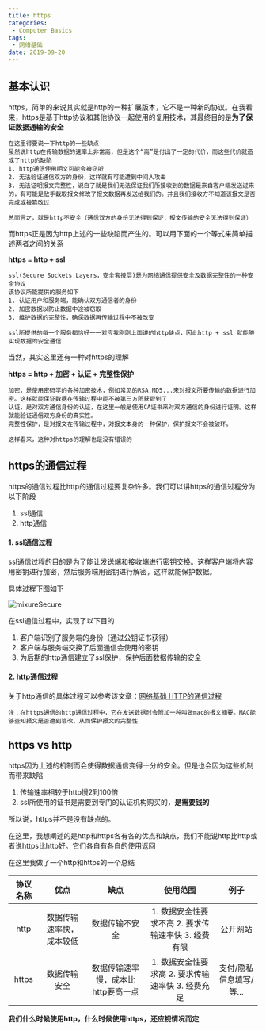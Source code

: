 ```yaml
---
title: https
categories:
 - Computer Basics
tags:
 - 网络基础
date: 2019-09-20
---
```

## 基本认识

https，简单的来说其实就是http的一种扩展版本，它不是一种新的协议。在我看来，https是基于http协议和其他协议一起使用的复用技术，其最终目的是**为了保证数据通输的安全**

```
在这里得要说一下http的一些缺点
虽然说http在传输数据的速率上非常高，但是这个“高”是付出了一定的代价，而这些代价就造成了http的缺陷
1. http通信使用明文可能会被窃听
2. 无法验证通信双方的身份，这样就有可能遭到中间人攻击
3. 无法证明报文完整性，说白了就是我们无法保证我们所接收到的数据是来自客户端发送过来的，有可能是敌手截取报文修改了报文数据再发送给我们的。并且我们接收方不知道该报文是否完成或被篡改过

总而言之，就是http不安全（通信双方的身份无法得到保证，报文传输的安全无法得到保证）
```



而https正是因为http上述的一些缺陷而产生的。可以用下面的一个等式来简单描述两者之间的关系

**https = http + ssl**

```
ssl(Secure Sockets Layers，安全套接层)是为网络通信提供安全及数据完整性的一种安全协议
该协议所能提供的服务如下
1. 认证用户和服务端，能确认双方通信者的身份
2. 加密数据以防止数据中途被窃取
3. 维护数据的完整性，确保数据再传输过程中不被改变

ssl所提供的每一个服务都恰好一一对应我刚刚上面讲的http缺点，因此http + ssl 就能够实现数据的安全通信
```



当然，其实这里还有一种对https的理解

**https = http + 加密  + 认证 + 完整性保护**

```
加密，是使用密码学的各种加密技术，例如常见的RSA,MD5...来对报文所要传输的数据进行加密。这样就能保证数据在传输过程中能不被第三方所获取到了
认证，是对双方通信身份的认证，在这里一般是使用CA证书来对双方通信的身份进行证明。这样就能验证通信双方身份的真实性。
完整性保护，是对报文在传输过程中，对报文本身的一种保护，保护报文不会被破环。

这样看来，这种对https的理解也是没有错误的
```

## https的通信过程

https的通信过程比http的通信过程要复杂许多。我们可以讲https的通信过程分为以下阶段

1. ssl通信
2. http通信

#### 1.  ssl通信过程

ssl通信过程的目的是为了能让发送端和接收端进行密钥交换。这样客户端将内容用密钥进行加密，然后服务端用密钥进行解密，这样就能保护数据。

具体过程下图如下

<img :src="$withBase('/网络基础/网络基础 https01.png')" alt="mixureSecure">

在ssl通信过程中，实现了以下目的

1. 客户端识别了服务端的身份（通过公钥证书获得）
2. 客户端与服务端交换了后面通信会使用的密钥
3. 为后期的http通信建立了ssl保护，保护后面数据传输的安全

#### 2. http通信过程

关于http通信的具体过程可以参考该文章：[网络基础 HTTP的通信过程](https://blog.csdn.net/bleeding_sky/article/details/104545151)

```
注：在https通信的http通信过程中，它在发送数据时会附加一种叫做mac的报文摘要。MAC能够查知报文是否遭到篡改，从而保护报文的完整性
```

## https vs http

https因为上述的机制而会使得数据通信变得十分的安全。但是也会因为这些机制而带来缺陷

1. 传输速率相较于http慢2到100倍
2. ssl所使用的证书是需要到专门的认证机构购买的，**是需要钱的**

所以说，https并不是没有缺点的。

在这里，我想阐述的是http和https各有各的优点和缺点，我们不能说http比http或者说https比http好。它们各自有各自的使用返回

在这里我做了一个http和https的一个总结

| 协议名称 |           优点           |                缺点                |                      使用范围                       |          例子           |
| :------: | :----------------------: | :--------------------------------: | :-------------------------------------------------: | :---------------------: |
|   http   | 数据传输速率快，成本较低 |           数据传输不安全           | 1. 数据安全性要求不高 2. 要求传输速率快 3. 经费有限 |        公开网站         |
|  https   |       数据传输安全       | 数据传输速率慢，成本比http要高一点 | 1. 数据安全性要求高  2. 要求传输速率快 3. 经费充足  | 支付/隐私信息填写/等... |

**我们什么时候使用http，什么时候使用https，还应视情况而定**



